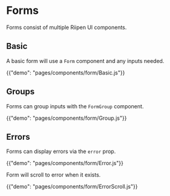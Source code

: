 # Forms

<p class="description">Forms consist of multiple Riipen UI components.</p>

## Basic

A basic form will use a `Form` component and any inputs needed.

{{"demo": "pages/components/form/Basic.js"}}

## Groups

Forms can group inputs with the `FormGroup` component.

{{"demo": "pages/components/form/Group.js"}}

## Errors

Forms can display errors via the `error` prop.

{{"demo": "pages/components/form/Error.js"}}

Form will scroll to error when it exists.

{{"demo": "pages/components/form/ErrorScroll.js"}}
